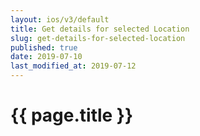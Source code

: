 ```yaml
---
layout: ios/v3/default
title: Get details for selected Location
slug: get-details-for-selected-location
published: true
date: 2019-07-10
last_modified_at: 2019-07-12
---
```


# {{ page.title }}
